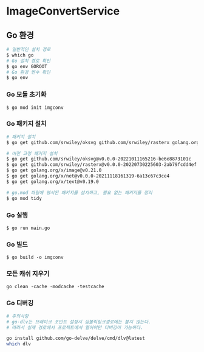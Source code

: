 # ImageConvertService


## Go 환경

```bash
# 일반적인 설치 경로
$ which go
# Go 설치 경로 확인
$ go env GOROOT
# Go 환경 변수 확인
$ go env
```

### Go 모듈 초기화

`$ go mod init imgconv`

### Go 패키지 설치

```Bash
# 패키지 설치
$ go get github.com/srwiley/oksvg github.com/srwiley/rasterx golang.org/x/image/tiff

# 버전 고정 패키지 설치
$ go get github.com/srwiley/oksvg@v0.0.0-20221011165216-be6e8873101c
$ go get github.com/srwiley/rasterx@v0.0.0-20220730225603-2ab79fcdd4ef
$ go get golang.org/x/image@v0.21.0
$ go get golang.org/x/net@v0.0.0-20211118161319-6a13c67c3ce4
$ go get golang.org/x/text@v0.19.0

# go.mod 파일에 명시된 패키지를 설치하고, 필요 없는 패키지를 정리
$ go mod tidy
```

### Go 실행

`$ go run main.go`

### Go 빌드

`$ go build -o imgconv`

### 모든 캐쉬 지우기

`go clean -cache -modcache -testcache`

### Go 디버깅

```bash
# 주의사항
# go-dlv는 브레이크 포인트 설정시 심볼릭링크경로에는 붙지 않는다.
# 따라서 실제 경로에서 프로젝트에서 열어야만 디버깅이 가능하다.

go install github.com/go-delve/delve/cmd/dlv@latest
which dlv
```
